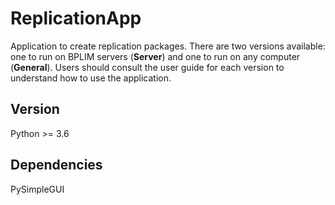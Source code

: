 # ReplicationApp
Application to create replication packages. There are two versions available: one to run on BPLIM servers (**Server**) and one to run on any computer (**General**). Users should consult the user guide for each version to understand how to use the application. 

## Version
Python >= 3.6

## Dependencies
PySimpleGUI
